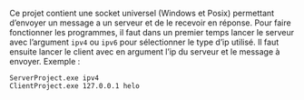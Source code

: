 Ce projet contient une socket universel (Windows et Posix) permettant d’envoyer un message a un serveur et de le recevoir en réponse.
Pour faire fonctionner les programmes, il faut dans un premier temps lancer le serveur avec l’argument `ipv4` ou `ipv6` pour sélectionner le type d’ip utilisé. Il faut ensuite lancer le client avec en argument l’ip du serveur et le message à envoyer.
Exemple :
```
ServerProject.exe ipv4
ClientProject.exe 127.0.0.1 helo
```
